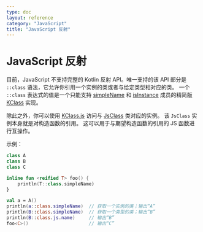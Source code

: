 ```yaml
---
type: doc
layout: reference
category: "JavaScript"
title: "JavaScript 反射"
---
```


# JavaScript 反射

目前，JavaScript 不支持完整的 Kotlin 反射 API。唯一支持的该 API 部分<!--
-->是 `::class` 语法，它允许你引用一个实例的类或者与给定类型相对应的类。
一个 `::class` 表达式的值是一个只能支持 [simpleName](https://kotlinlang.org/api/latest/jvm/stdlib/kotlin.reflect/-k-class/simple-name.html) 和
[isInstance](https://kotlinlang.org/api/latest/jvm/stdlib/kotlin.reflect/-k-class/is-instance.html) 成员<!--
-->的精简版 [KClass](https://kotlinlang.org/api/latest/jvm/stdlib/kotlin.reflect/-k-class/) 实现。

除此之外，你可以使用 [KClass.js](https://kotlinlang.org/api/latest/jvm/stdlib/kotlin.js/js.html) 访问<!--
-->与 [JsClass](https://kotlinlang.org/api/latest/jvm/stdlib/kotlin.js/-js-class/index.html) 类对应的实例。
该 `JsClass` 实例本身就是对构造函数的引用。
这可以用于与期望构造函数的引用的 JS 函数进行互操作。


示例：

``` kotlin
class A
class B
class C

inline fun <reified T> foo() {
    println(T::class.simpleName)
}

val a = A()
println(a::class.simpleName)  // 获取一个实例的类；输出“A”
println(B::class.simpleName)  // 获取一个类型的类；输出“B”
println(B::class.js.name)     // 输出“B”
foo<C>()                      // 输出“C”
```
